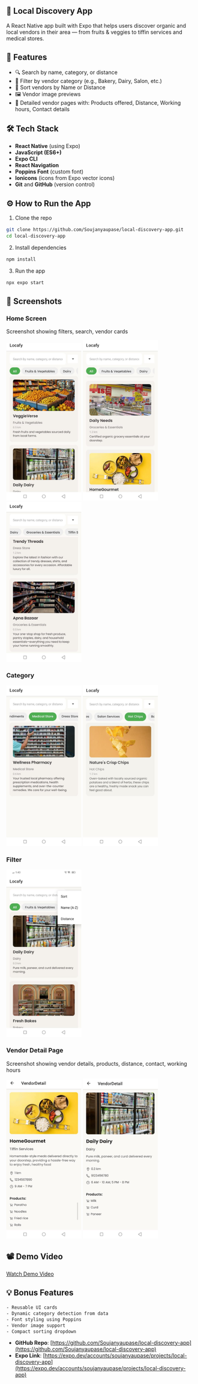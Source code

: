 ## 🌱 Local Discovery App <br/>
A React Native app built with Expo that helps users discover organic and local vendors in their area — from fruits & veggies to tiffin services and medical stores.

## 📱 Features

- 🔍 Search by name, category, or distance<br/>
- 📂 Filter by vendor category (e.g., Bakery, Dairy, Salon, etc.)<br/>
- 📍 Sort vendors by Name or Distance<br/>
- 🖼️ Vendor image previews<br/>
- 📃 Detailed vendor pages with: Products offered, Distance, Working hours, Contact details<br/>

## 🛠️ Tech Stack

- **React Native** (using Expo)
- **JavaScript (ES6+)**
- **Expo CLI**
- **React Navigation**
- **Poppins Font** (custom font)
- **Ionicons** (icons from Expo vector icons)
- **Git** and **GitHub** (version control)


## ⚙️ How to Run the App
1. Clone the repo
```bash
git clone https://github.com/Soujanyaupase/local-discovery-app.git
cd local-discovery-app
```

2. Install dependencies
```bash
npm install
```

3. Run the app
```bash
npx expo start
```

 ## 📸 Screenshots

### Home Screen
<p>
Screenshot showing filters, search, vendor cards</p>
<img src="./screenshots/1.jpg" alt="Home Screen" width="200"/>
<img src="./screenshots/2.jpg" alt="Home Screen" width="200"/>
<img src="./screenshots/3.jpg" alt="Home Screen" width="200"/>

### Category
<img src="./screenshots/4.jpg" alt="Category" width="200"/>
<img src="./screenshots/5.jpg" alt="Category" width="200"/>

### Filter
<img src="./screenshots/6.jpg" alt="Filter" width="200"/>

### Vendor Detail Page
<p> Screenshot showing vendor details, products, distance, contact, working hours</p>
<img src="./screenshots/7.jpg" alt="Vendor Detail" width="200"/>
<img src="./screenshots/8.jpg" alt="Vendor Detail" width="200"/>

## 📽️ Demo Video

[Watch Demo Video](https://www.youtube.com/shorts/G3GdX4y9L0U)



## 💡 Bonus Features

    - Reusable UI cards
    - Dynamic category detection from data
    - Font styling using Poppins
    - Vendor image support
    - Compact sorting dropdown


- **GitHub Repo**: [https://github.com/Soujanyaupase/local-discovery-app](https://github.com/Soujanyaupase/local-discovery-app)
- **Expo Link**: [https://expo.dev/accounts/soujanyaupase/projects/local-discovery-app](https://expo.dev/accounts/soujanyaupase/projects/local-discovery-app)
